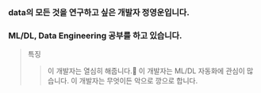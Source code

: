 ### data의 모든 것을 연구하고 싶은 개발자 정영운입니다.
### ML/DL, Data Engineering 공부를 하고 있습니다.

> 특징
> > 이 개발자는 열심히 해줍니다.👋
> > 이 개발자는 ML/DL 자동화에 관심이 많습니다.
> > 이 개발자는 무엇이든 악으로 깡으로 합니다.

<!--
**yuj0630/yuj0630** is a ✨ _special_ ✨ repository because its `README.md` (this file) appears on your GitHub profile.

Here are some ideas to get you started:

- 🔭 I’m currently working on ...
- 🌱 I’m currently learning ...
- 👯 I’m looking to collaborate on ...
- 🤔 I’m looking for help with ...
- 💬 Ask me about ...
- 📫 How to reach me: ...
- 😄 Pronouns: ...
- ⚡ Fun fact: ...
-->
